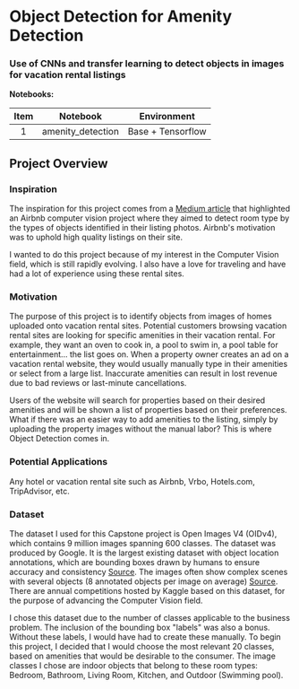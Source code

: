 # Object Detection for Amenity Detection
### Use of CNNs and transfer learning to detect objects in images for vacation rental listings

**Notebooks:**

| Item |      Notebook     |    Environment    |
|:----:|:-----------------:|:-----------------:|
|   1  | amenity_detection | Base + Tensorflow |

## **Project Overview**
### Inspiration
The inspiration for this project comes from a [Medium article](https://medium.com/airbnb-engineering/amenity-detection-and-beyond-new-frontiers-of-computer-vision-at-airbnb-144a4441b72e) that highlighted an Airbnb computer vision project where they aimed to detect room type by the types of objects identified in their listing photos. Airbnb's motivation was to uphold high quality listings on their site.

I wanted to do this project because of my interest in the Computer Vision field, which is still rapidly evolving. I also have a love for traveling and have had a lot of experience using these rental sites. 

### Motivation
The purpose of this project is to identify objects from images of homes uploaded onto vacation rental sites. Potential customers browsing vacation rental sites are looking for specific amenities in their vacation rental. For example, they want an oven to cook in, a pool to swim in, a pool table for entertainment... the list goes on. When a property owner creates an ad on a vacation rental website, they would usually manually type in their amenities or select from a large list. Inaccurate amenities can result in lost revenue due to bad reviews or last-minute cancellations.

Users of the website will search for properties based on their desired amenities and will be shown a list of properties based on their preferences. What if there was an easier way to add amenities to the listing, simply by uploading the property images without the manual labor? This is where Object Detection comes in.

### Potential Applications
Any hotel or vacation rental site such as Airbnb, Vrbo, Hotels.com, TripAdvisor, etc.

### Dataset
The dataset I used for this Capstone project is Open Images V4 (OIDv4), which contains 9 million images spanning 600 classes. The dataset was produced by Google. It is the largest existing dataset with object location annotations, which are bounding boxes drawn by humans to ensure accuracy and consistency [Source](https://storage.googleapis.com/openimages/web/factsfigures_v4.html). The images often show complex scenes with several objects (8 annotated objects per image on average) [Source](https://arxiv.org/abs/1811.00982). There are annual competitions hosted by Kaggle based on this dataset, for the purpose of advancing the Computer Vision field.

I chose this dataset due to the number of classes applicable to the business problem. The inclusion of the bounding box "labels" was also a bonus. Without these labels, I would have had to create these manually. To begin this project, I decided that I would choose the most relevant 20 classes, based on amenities that would be desirable to the consumer. The image classes I chose are indoor objects that belong to these room types: Bedroom, Bathroom, Living Room, Kitchen, and Outdoor (Swimming pool).